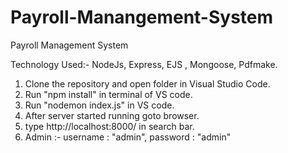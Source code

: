 # Payroll-Manangement-System
Payroll Management System 

Technology Used:-
NodeJs, Express, EJS , Mongoose, Pdfmake.



1. Clone the repository and open folder in Visual Studio Code.
2. Run "npm install" in terminal of VS code.
3. Run "nodemon index.js" in VS code.
4. After server started running goto browser.
5. type http://localhost:8000/ in search bar.
6. Admin :-
    username : "admin",
    password : "admin"
